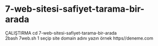 # 7-web-sitesi-safiyet-tarama-bir-arada

ÇALIŞTIRMA 
 cd 7-web-sitesi-safiyet-tarama-bir-arada                                                  
2bash 7web.sh
1 seçip site domain adını yazın örnek https//deneme.com
